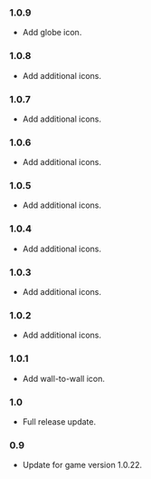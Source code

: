 ### 1.0.9
- Add globe icon.

### 1.0.8
- Add additional icons.

### 1.0.7
- Add additional icons.

### 1.0.6
- Add additional icons.

### 1.0.5
- Add additional icons.

### 1.0.4
- Add additional icons.

### 1.0.3
- Add additional icons.

### 1.0.2
- Add additional icons.

### 1.0.1
- Add wall-to-wall icon.

### 1.0
- Full release update.

### 0.9
- Update for game version 1.0.22.